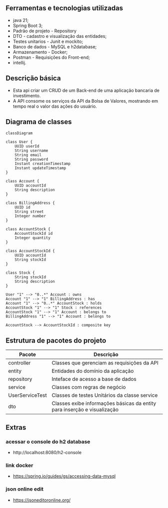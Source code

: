 ## Ferramentas e tecnologias utilizadas

- java 21;
- Spring Boot 3;
- Padrão de projeto - Repository
- DTO - cadastro e visualização das entidades;
- Testes unitarios - Junit e mockito;
- Banco de dados - MySQL e h2database;
- Armazenamento - Docker;
- Postman - Requisições do Front-end;
- intellij.

## Descrição básica
- Esta api criar um CRUD de um Back-end de uma aplicação bancaria de investimento.
- A API consome os serviços da API da Bolsa de Valores, mostrando em tempo real o valor das ações do usuário.
## Diagrama de classes


```mermaid
classDiagram

class User {
    UUID userId
    String username
    String email
    String password
    Instant creationTimestamp
    Instant updateTimestamp
}

class Account {
    UUID accountId
    String description
}

class BillingAddress {
    UUID id
    String street
    Integer number
}

class AccountStock {
    AccountStockId id
    Integer quantity
}

class AccountStockId {
    UUID accountId
    String stockId
}

class Stock {
    String stockId
    String description
}

User "1" --> "0..*" Account : owns
Account "1" --> "1" BillingAddress : has
Account "1" --> "0..*" AccountStock : holds
AccountStock "1" --> "1" Stock : references
AccountStock "1" --> "1" Account : belongs to
BillingAddress "1" --> "1" Account : belongs to

AccountStock --> AccountStockId : composite key

```
## Estrutura de pacotes do projeto

| Pacote          | Descrição                                                                |
|-----------------|--------------------------------------------------------------------------|
| controller      | Classes que gerenciam as requisições da API                              | 
| entity          | Entidades do domínio da aplicação                                        |
| repository      | Inteface de acesso a base de dados                                       |
| service         | Classes com regras de negócio                                            |
| UserServiceTest | Classes de testes Unitários da classe service                            |
| dto             | Classes exibe informações básicas da entity para inserção e visualização |


## Extras

### acessar o console do h2 database 
- http://localhost:8080/h2-console

### link docker
- https://spring.io/guides/gs/accessing-data-mysql

### json online edit
- https://jsoneditoronline.org/


